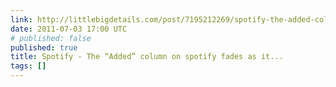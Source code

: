 ```yaml
---
link: http://littlebigdetails.com/post/7195212269/spotify-the-added-column-on-spotify-fades-as
date: 2011-07-03 17:00 UTC
# published: false
published: true
title: Spotify - The “Added” column on spotify fades as it...
tags: []
---
```



